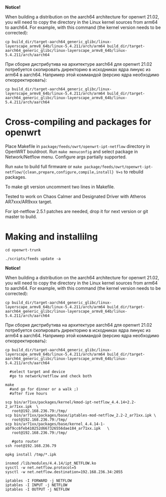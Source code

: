 **Notice!**

When building a distribution on the aarch64 architecture for openwrt 21.02, you will need to copy the directory in the Linux kernel sources from arm64 to aarch64.
For example, with this command (the kernel version needs to be corrected):

```cp build_dir/target-aarch64_generic_glibc/linux-layerscape_armv8_64b/linux-5.4.211/arch/arm64 build_dir/target-aarch64_generic_glibc/linux-layerscape_armv8_64b/linux-5.4.211/arch/aarch64```

При сборке дистрибутива на архитектуре aarch64 для openwrt 21.02 потребуется скопировать директорию в исходниках ядра линукс из arm64 в aarch64.
Например этой коммандой (версию ядра необходимо откорректировать):

```cp build_dir/target-aarch64_generic_glibc/linux-layerscape_armv8_64b/linux-5.4.211/arch/arm64 build_dir/target-aarch64_generic_glibc/linux-layerscape_armv8_64b/linux-5.4.211/arch/aarch64```

Cross-compiling and packages for openwrt
===

Place Makefile in `package/feeds/owrt/openwrt-ipt-netflow` directory in OpenWRT bouldroot.
Run `make menuconfig` and select package in Network/Netflow menu. Configure args partially supported.

Run `make` to build full firmware or `make package/feeds/owrt/openwrt-ipt-netflow/{clean,prepare,configure,compile,install} V=s` to rebuild packages.

To make git version uncomment two lines in Makefile.

Tested to work on Chaos Calmer and Designated Driver with Atheros AR7xxx/AR9xxx target.

For ipt-netflow 2.5.1 patches are needed, drop it for next version or git master to build.

Making and installilng
===

```cd openwrt-trunk```

```./scripts/feeds update -a```

**Notice!**

When building a distribution on the aarch64 architecture for openwrt 21.02, you will need to copy the directory in the Linux kernel sources from arm64 to aarch64.
For example, with this command (the kernel version needs to be corrected):

```cp build_dir/target-aarch64_generic_glibc/linux-layerscape_armv8_64b/linux-5.4.211/arch/arm64 build_dir/target-aarch64_generic_glibc/linux-layerscape_armv8_64b/linux-5.4.211/arch/aarch64```

При сборке дистрибутива на архитектуре aarch64 для openwrt 21.02 потребуется скопировать директорию в исходниках ядра линукс из arm64 в aarch64.
Например этой коммандой (версию ядра необходимо откорректировать):

```cp build_dir/target-aarch64_generic_glibc/linux-layerscape_armv8_64b/linux-5.4.211/arch/arm64 build_dir/target-aarch64_generic_glibc/linux-layerscape_armv8_64b/linux-5.4.211/arch/aarch64```


```make menuconfig
  #select target and device
  #go to network/netflow and check both

make
  #and go for dinner or a walk ;)
  #after five hours

scp bin/ar71xx/packages/kernel/kmod-ipt-netflow_4.4.14+2.2-2_ar71xx.ipk  \
   root@192.168.236.79:/tmp/
scp bin/ar71xx/packages/base/iptables-mod-netflow_2.2-2_ar71xx.ipk \
   root@192.168.236.79:/tmp/
scp bin/ar71xx/packages/base/kernel_4.4.14-1-abf9cc6feb410252d667326556dae184_ar71xx.ipk   \
   root@192.168.236.79:/tmp/

   #goto router
ssh root@192.168.236.79

opkg install /tmp/*.ipk

insmod /lib/modules/4.4.14/ipt_NETFLOW.ko
sysctl -w net.netflow.protocol=5
sysctl -w net.netflow.destination=192.168.236.34:2055

iptables -I FORWARD -j NETFLOW
iptables -I INPUT -j NETFLOW
iptables -I OUTPUT -j NETFLOW

```
